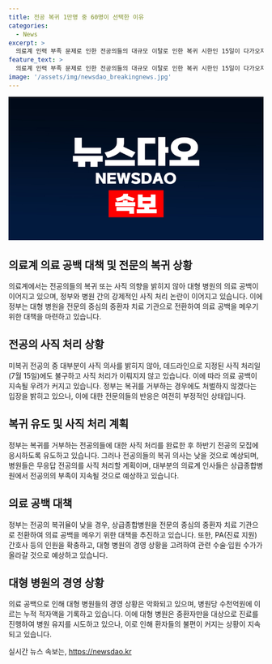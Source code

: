 ```yaml
---
title: 전공 복귀 1만명 중 60명이 선택한 이유
categories:
  - News
excerpt: >
  의료계 인력 부족 문제로 인한 전공의들의 대규모 이탈로 인한 복귀 시한인 15일이 다가오자, 확인된 1만여 명의 미복귀 전공의들에 대한 사직 처리로 인해 의료 공백으로 이어질 가능성이 커졌다. 복귀를 거부하는 전공의들이 많아 전반기 의료 공백이 내년 초까지 이어질 것으로 예상되며, 대형 병원들은 사직 처리를 기다리지 않고 복귀를 촉구하는 등 강경한 입장을 보이고 있다. 이에 정부는 상급종합병원을 전문의 중심으로 전환해 치료 기관으로 만들고, PA 간호사 확충 등을 통해 대형 병원 의료진 부담을 줄일 방침이다.
feature_text: >
  의료계 인력 부족 문제로 인한 전공의들의 대규모 이탈로 인한 복귀 시한인 15일이 다가오자, 확인된 1만여 명의 미복귀 전공의들에 대한 사직 처리로 인해 의료 공백으로 이어질 가능성이 커졌다. 복귀를 거부하는 전공의들이 많아 전반기 의료 공백이 내년 초까지 이어질 것으로 예상되며, 대형 병원들은 사직 처리를 기다리지 않고 복귀를 촉구하는 등 강경한 입장을 보이고 있다. 이에 정부는 상급종합병원을 전문의 중심으로 전환해 치료 기관으로 만들고, PA 간호사 확충 등을 통해 대형 병원 의료진 부담을 줄일 방침이다.
image: '/assets/img/newsdao_breakingnews.jpg'
---
```


<p><img src="/assets/img/newsdao_breakingnews.jpg" alt="flaretime 속보" /></p>

<h2 data-ke-size="size26">의료계 의료 공백 대책 및 전문의 복귀 상황</h2>

<p data-ke-size="size16">의료계에서는 전공의들의 복귀 또는 사직 의향을 밝히지 않아 대형 병원의 의료 공백이 이어지고 있으며, 정부와 병원 간의 강제적인 사직 처리 논란이 이어지고 있습니다. 이에 정부는 대형 병원을 전문의 중심의 중환자 치료 기관으로 전환하여 의료 공백을 메우기 위한 대책을 마련하고 있습니다.</p>

<h2 data-ke-size="size26">전공의 사직 처리 상황</h2>

<p data-ke-size="size16">미복귀 전공의 중 대부분이 사직 의사를 밝히지 않아, 데드라인으로 지정된 사직 처리일(7월 15일)에도 불구하고 사직 처리가 이뤄지지 않고 있습니다. 이에 따라 의료 공백이 지속될 우려가 커지고 있습니다. 정부는 복귀를 거부하는 경우에도 처벌하지 않겠다는 입장을 밝히고 있으나, 이에 대한 전문의들의 반응은 여전히 부정적인 상태입니다.</p>

<h2 data-ke-size="size26">복귀 유도 및 사직 처리 계획</h2>

<p data-ke-size="size16">정부는 복귀를 거부하는 전공의들에 대한 사직 처리를 완료한 후 하반기 전공의 모집에 응시하도록 유도하고 있습니다. 그러나 전공의들의 복귀 의사는 낮을 것으로 예상되며, 병원들은 무응답 전공의를 사직 처리할 계획이며, 대부분의 의료계 인사들은 상급종합병원에서 전공의의 부족이 지속될 것으로 예상하고 있습니다.</p>

<h2 data-ke-size="size26">의료 공백 대책</h2>

<p data-ke-size="size16">정부는 전공의 복귀율이 낮을 경우, 상급종합병원을 전문의 중심의 중환자 치료 기관으로 전환하여 의료 공백을 메우기 위한 대책을 추진하고 있습니다. 또한, PA(진료 지원) 간호사 등의 인원을 확충하고, 대형 병원의 경영 상황을 고려하여 관련 수술·입원 수가가 올라갈 것으로 예상하고 있습니다.</p>

<h2 data-ke-size="size26">대형 병원의 경영 상황</h2>

<p data-ke-size="size16">의료 공백으로 인해 대형 병원들의 경영 상황은 악화되고 있으며, 병원당 수천억원에 이르는 누적 적자액을 기록하고 있습니다. 이에 대형 병원은 중환자만을 대상으로 진료를 진행하여 병원 유지를 시도하고 있으나, 이로 인해 환자들의 불편이 커지는 상황이 지속되고 있습니다.</p>
실시간 뉴스 속보는, <a href="https://newsdao.kr" rel="dofollow">https://newsdao.kr</a>


